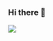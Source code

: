 ### Hi there 👋
<img src="https://capsule-render.vercel.app/api?type=wave&color=auto&height=300&section=header&text=welcome%20&fontSize=90" />
<!--
**YooHanHo/YooHanHo** is a ✨ _special_ ✨ repository because its `README.md` (this file) appears on your GitHub profile.

Here are some ideas to get you started:

- 🔭 I’m currently working on ...
- 🌱 I’m currently learning ...
- 👯 I’m looking to collaborate on ...
- 🤔 I’m looking for help with ...
- 💬 Ask me about ...
- 📫 How to reach me: ...
- 😄 Pronouns: ...
- ⚡ Fun fact: ...
-->
